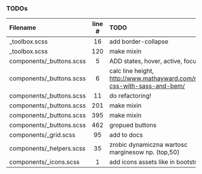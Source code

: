 ### TODOs
| Filename | line # | TODO
|:------|:------:|:------
| _toolbox.scss | 16 | add border-collapse
| _toolbox.scss | 120 | make mixin
| components/_buttons.scss | 5 | ADD states, hover, active, focus
| components/_buttons.scss | 6 | calc line height, http://www.mathayward.com/modular-css-with-sass-and-bem/
| components/_buttons.scss | 11 | do refactoring!
| components/_buttons.scss | 201 | make mixin
| components/_buttons.scss | 395 | make mixin
| components/_buttons.scss | 462 | gropued buttons
| components/_grid.scss | 95 | add to docs
| components/_helpers.scss | 35 | zrobic dynamiczna wartosc marginesow np. (top,50)
| components/_icons.scss | 1 | add icons assets like in bootstrap